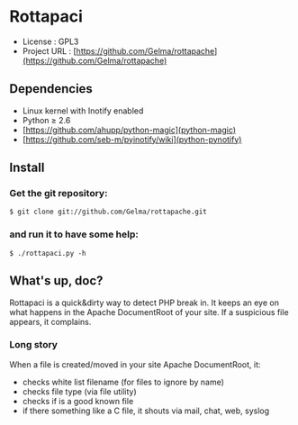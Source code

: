 # Rottapaci

* License          : GPL3
* Project URL      : [https://github.com/Gelma/rottapache](https://github.com/Gelma/rottapache)

## Dependencies

* Linux kernel with Inotify enabled
* Python ≥ 2.6
* [https://github.com/ahupp/python-magic](python-magic)
* [https://github.com/seb-m/pyinotify/wiki](python-pynotify)

## Install

### Get the git repository:

    $ git clone git://github.com/Gelma/rottapache.git

### and run it to have some help:

    $ ./rottapaci.py -h

## What's up, doc?

Rottapaci is a quick&dirty way to detect PHP break in.
It keeps an eye on what happens in the Apache DocumentRoot of your site.
If a suspicious file appears, it complains.

### Long story
When a file is created/moved in your site Apache DocumentRoot, it:
* checks white list filename (for files to ignore by name)
* checks file type (via file utility)
* checks if is a good known file
* if there something like a C file, it shouts via mail, chat, web, syslog

